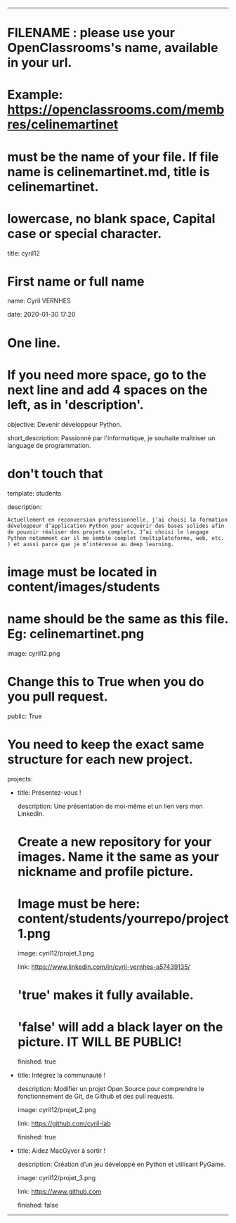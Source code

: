 ---


# FILENAME : please use your OpenClassrooms's name, available in your url.

# Example: https://openclassrooms.com/membres/celinemartinet

# must be the name of your file. If file name is celinemartinet.md, title is celinemartinet.

# lowercase, no blank space, Capital case or special character.

title: cyril12


# First name or full name

name: Cyril VERNHES

date: 2020-01-30 17:20


# One line.

# If you need more space, go to the next line and add 4 spaces on the left, as in 'description'.

objective: Devenir développeur Python.

short_description: Passionné par l'informatique, je souhaite maîtriser un language de programmation. 


# don't touch that

template: students

description:

    Actuellement en reconversion professionnelle, j’ai choisi la formation développeur d’application Python pour acquérir des bases solides afin de pouvoir réaliser des projets complets. J’ai choisi le langage Python notamment car il me semble complet (multiplateforme, web, etc. ) et aussi parce que je m’intéresse au deep learning.

# image must be located in content/images/students

# name should be the same as this file. Eg: celinemartinet.png

image: cyril12.png


# Change this to True when you do you pull request.

public: True


# You need to keep the exact same structure for each new project.

projects:

  - title: Présentez-vous !

    description: Une présentation de moi-même et un lien vers mon LinkedIn.

    # Create a new repository for your images. Name it the same as your nickname and profile picture.

    # Image must be here: content/students/yourrepo/project1.png

    image: cyril12/projet_1.png

    link: https://www.linkedin.com/in/cyril-vernhes-a57439135/

    # 'true' makes it fully available.

    # 'false' will add a black layer on the picture. IT WILL BE PUBLIC!

    finished: true

  - title: Intégrez la communauté !

    description: Modifier un projet Open Source pour comprendre le fonctionnement de Git, de Github et des pull requests. 

    image: cyril12/projet_2.png

    link: https://github.com/cyril-lab

    finished: true

  - title: Aidez MacGyver à sortir !

    description: Création d’un jeu développé en Python et utilisant PyGame.

    image: cyril12/projet_3.png

    link: https://www.github.com

    finished: false

---
